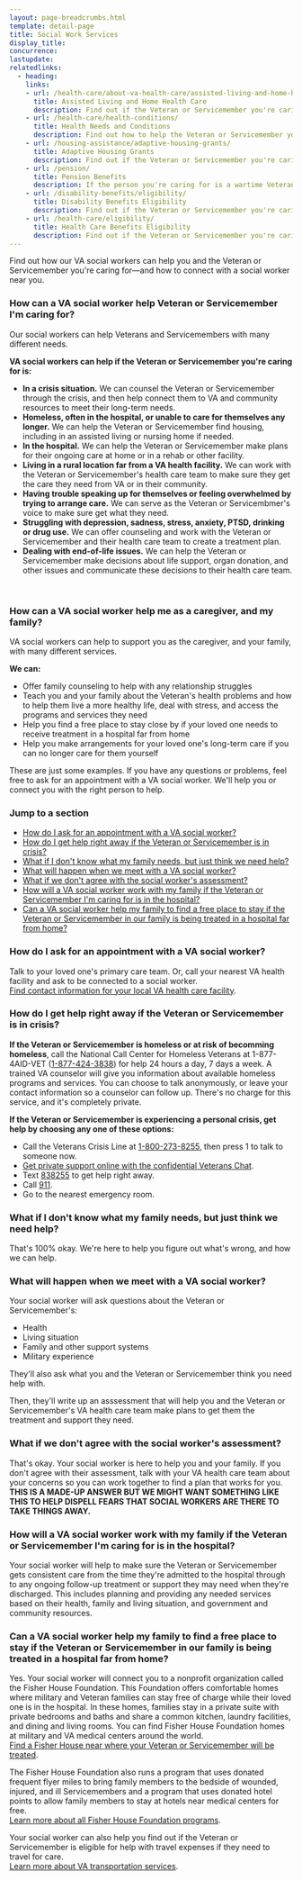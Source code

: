 ```yaml
---
layout: page-breadcrumbs.html
template: detail-page
title: Social Work Services
display_title:
concurrence: 
lastupdate: 
relatedlinks:
  - heading: 
    links: 
    - url: /health-care/about-va-health-care/assisted-living-and-home-health-care/ 
      title: Assisted Living and Home Health Care
      description: Find out if the Veteran or Servicemember you're caring for can get assisted living, residential (live-in), or home health care services through VA.
    - url: /health-care/health-conditions/
      title: Health Needs and Conditions
      description: Find out how to help the Veteran or Servicemember you're caring for access VA services for mental health, women’s health, and other specific needs.
    - url: /housing-assistance/adaptive-housing-grants/
      title: Adaptive Housing Grants
      description: Find out if the Veteran or Servicemember you're caring for may be eligible for a grant to buy or change a home to meet their needs and help them live more independently with their service-connected disability.
    - url: /pension/
      title: Pension Benefits
      description: If the person you're caring for is a wartime Veteran, find out if they're eligible for monthly pension payments as well as additional Aid and Attendance or Housebound benefits if they need help with their daily activities or can't leave the house.
    - url: /disability-benefits/eligibility/
      title: Disability Benefits Eligibility 
      description: Find out if the Veteran or Servicemember you're caring for can get disability compensation from VA.
    - url: /health-care/eligibility/
      title: Health Care Benefits Eligibility
      description: Find out if the Veteran or Servicemember you're caring for is eligible for the VA health care program.
---
```


<div class="va-introtext">

Find out how our VA social workers can help you and the Veteran or Servicemember you're caring for—and how to connect with a social worker near you. 

</div>

<div class="feature" markdown=“1”>
  
### How can a VA social worker help Veteran or Servicemember I'm caring for?

Our social workers can help Veterans and Servicemembers with many different needs.

**VA social workers can help if the Veteran or Servicemember you're caring for is:**

- **In a crisis situation.** We can counsel the Veteran or Servicemember through the crisis, and then help connect them to VA and community resources to meet their long-term needs.
- **Homeless, often in the hospital, or unable to care for themselves any longer.** We can help the Veteran or Servicemember find housing, including in an assisted living or nursing home if needed.
- **In the hospital.** We can help the Veteran or Servicemember make plans for their ongoing care at home or in a rehab or other facility. 
- **Living in a rural location far from a VA health facility.** We can work with the Veteran or Servicemember's health care team to make sure they get the care they need from VA or in their community.
- **Having trouble speaking up for themselves or feeling overwhelmed by trying to arrange care.** We can serve as the Veteran or Servicembmer's voice to make sure get what they need.
- **Struggling with depression, sadness, stress, anxiety, PTSD, drinking or drug use.** We can offer counseling and work with the Veteran or Servicemember and their health care team to create a treatment plan.
- **Dealing with end-of-life issues.** We can help the Veteran or Servicemember make decisions about life support, organ donation, and other issues and communicate these decisions to their health care team.

<br>

### How can a VA social worker help me as a caregiver, and my family?

VA social workers can help to support you as the caregiver, and your family, with many different services.

**We can:**

- Offer family counseling to help with any relationship struggles
- Teach you and your family about the Veteran's health problems and how to help them live a more healthy life, deal with stress, and access the programs and services they need
- Help you find a free place to stay close by if your loved one needs to receive treatment in a hospital far from home
- Help you make arrangements for your loved one's long-term care if you can no longer care for them yourself

These are just some examples. If you have any questions or problems, feel free to ask for an appointment with a VA social worker. We'll help you or connect you with the right person to help.

</div>

### Jump to a section

- [How do I ask for an appointment with a VA social worker?](#appointment)
- [How do I get help right away if the Veteran or Servicemember is in crisis?](#crisis)
- [What if I don't know what my family needs, but just think we need help?](#help)
- [What will happen when we meet with a VA social worker?](#happen)
- [What if we don't agree with the social worker's assessment?](#disagree)
- [How will a VA social worker work with my family if the Veteran or Servicemember I'm caring for is in the hospital?](#hospital)
- [Can a VA social worker help my family to find a free place to stay if the Veteran or Servicemember in our family is being treated in a hospital far from home?](#fisher)

<span id="appointment">

### How do I ask for an appointment with a VA social worker?

Talk to your loved one's primary care team. Or, call your nearest VA health facility and ask to be connected to a social worker.<br>
[Find contact information for your local VA health care facility](/facilities).

<span id="crisis">
  
### How do I get help right away if the Veteran or Servicemember is in crisis?

**If the Veteran or Servicemember is homeless or at risk of becomming homeless**, call the National Call Center for Homeless Veterans at 1-877-4AID-VET (<a href="tel:+1phonenumber">1-877-424-3838</a>) for help 24 hours a day, 7 days a week. A trained VA counselor will give you information about available homeless programs and services. You can choose to talk anonymously, or leave your contact information so a counselor can follow up. There's no charge for this service, and it's completely private.

**If the Veteran or Servicemember is experiencing a personal crisis, get help by choosing any one of these options:**
- Call the Veterans Crisis Line at <a href="tel:+1phonenumber">1-800-273-8255</a>, then press 1 to talk to someone now.
- [Get private support online with the confidential Veterans Chat](https://www.veteranscrisisline.net/ChatTermsOfService.aspx?account=Veterans%20Chat/).
- Text <a href="tel:+1phonenumber">838255</a> to get help right away.
- Call <a href="tel:+1phonenumber">911</a>.
- Go to the nearest emergency room.

<span id="help">

### What if I don't know what my family needs, but just think we need help?

That's 100% okay. We're here to help you figure out what's wrong, and how we can help.

<span id="happen">
  
### What will happen when we meet with a VA social worker?

Your social worker will ask questions about the Veteran or Servicemember's:
- Health
- Living situation
- Family and other support systems
- Military experience

They'll also ask what you and the Veteran or Servicemember think you need help with.

Then, they'll write up an asssessment that will help you and the Veteran or Servicemember's VA health care team make plans to get them the treatment and support they need.

<span id="disagree">

### What if we don't agree with the social worker's assessment?

That's okay. Your social worker is here to help you and your family. If you don't agree with their assessment, talk with your VA health care team about your concerns so you can work together to find a plan that works for you.
**THIS IS A MADE-UP ANSWER BUT WE MIGHT WANT SOMETHING LIKE THIS TO HELP DISPELL FEARS THAT SOCIAL WORKERS ARE THERE TO TAKE THINGS AWAY.**

<span id="hospital">

### How will a VA social worker work with my family if the Veteran or Servicemember I'm caring for is in the hospital?

Your social worker will help to make sure the Veteran or Servicemember gets consistent care from the time they're admitted to the hospital through to any ongoing follow-up treatment or support they may need when they're discharged. This includes planning and providing any needed services based on their health, family and living situation, and government and community resources.

<span id="fisher">

### Can a VA social worker help my family to find a free place to stay if the Veteran or Servicemember in our family is being treated in a hospital far from home?

Yes. Your social worker will connect you to a nonprofit organization called the Fisher House Foundation. This Foundation offers comfortable homes where military and Veteran families can stay free of charge while their loved one is in the hospital. In these homes, families stay in a private suite with private bedrooms and baths and share a common kitchen, laundry facilities, and dining and living rooms. You can find Fisher House Foundation homes at military and VA medical centers around the world.<br>
[Find a Fisher House near where your Veteran or Servicemember will be treated](https://www.fisherhouse.org/programs/houses/house-locations/).<br>

The Fisher House Foundation also runs a program that uses donated frequent flyer miles to bring family members to the bedside of wounded, injured, and ill Servicemembers and a program that uses donated hotel points to allow family members to stay at hotels near medical centers for free.<br>
[Learn more about all Fisher House Foundation programs](https://www.fisherhouse.org/).

Your social worker can also help you find out if the Veteran or Servicemember is eligible for help with travel expenses if they need to travel for care.<br>
[Learn more about VA transportation services](https://www.va.gov/healthbenefits/vtp/).

